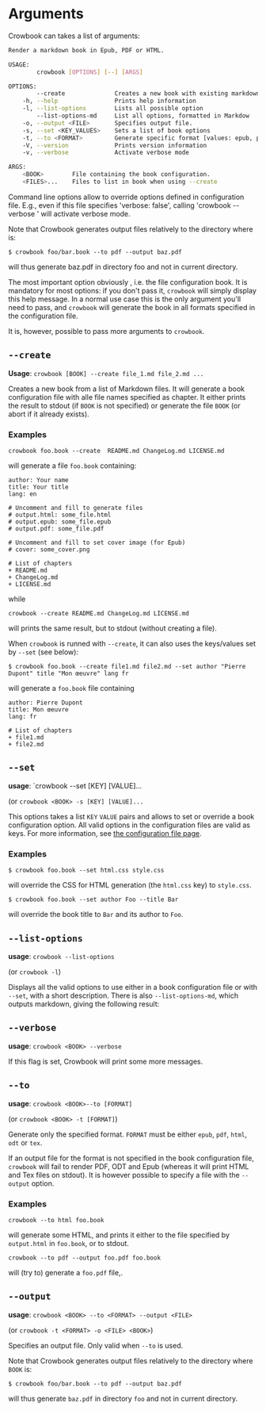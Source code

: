Arguments 
=========

Crowbook can takes a list of arguments:

```bash
Render a markdown book in Epub, PDF or HTML.

USAGE:
        crowbook [OPTIONS] [--] [ARGS]

OPTIONS:
        --create              Creates a new book with existing markdown files.
    -h, --help                Prints help information
    -l, --list-options        Lists all possible option
        --list-options-md     List all options, formatted in Markdow
    -o, --output <FILE>       Specifies output file.
    -s, --set <KEY_VALUES>    Sets a list of book options
    -t, --to <FORMAT>         Generate specific format [values: epub, pdf, html, tex, odt]
    -V, --version             Prints version information
    -v, --verbose             Activate verbose mode

ARGS:
    <BOOK>        File containing the book configuration.
    <FILES>...    Files to list in book when using --create
```

Command line options allow to override options defined in <BOOK> configuration file. 
E.g., even if this file specifies 'verbose: false', calling 'crowbook --verbose <BOOK>' 
will activate verbose mode.

Note that Crowbook generates output files relatively to the directory
where <BOOK> is:
```
$ crowbook foo/bar.book --to pdf --output baz.pdf
```
will thus generate baz.pdf in directory foo and not in current directory.

The most important option obviously <BOOK>, i.e. the file
configuration book. It is mandatory for most options: if you don't
pass it, `crowbook` 
will simply display this help message. In a normal use case this is
the only argument you'll need to pass, and `crowbook` will generate
the book in all formats specified in the configuration file.

It is, however, possible to pass more arguments to `crowbook`.

`--create`
---------

**Usage**: `crowbook [BOOK] --create file_1.md file_2.md ...`

Creates a new book from a list of Markdown files. It will generate a
book configuration file with alle file names specified as
chapter. It either prints the result to stdout (if `BOOK` is not
specified) or generate the file `BOOK` (or abort if it already
exists). 

### Examples ###

```
crowbook foo.book --create  README.md ChangeLog.md LICENSE.md
```

will generate a file `foo.book` containing:

```
author: Your name
title: Your title
lang: en

# Uncomment and fill to generate files
# output.html: some_file.html
# output.epub: some_file.epub
# output.pdf: some_file.pdf

# Uncomment and fill to set cover image (for Epub)
# cover: some_cover.png

# List of chapters
+ README.md
+ ChangeLog.md
+ LICENSE.md
```

while

```
crowbook --create README.md ChangeLog.md LICENSE.md
```

will prints the same result, but to stdout (without creating a file).

When `crowbook` is runned with `--create`, it can also uses the
keys/values set by `--set` (see below):

```
$ crowbook foo.book --create file1.md file2.md --set author "Pierre
Dupont" title "Mon œeuvre" lang fr
```

will generate a `foo.book` file containing

```
author: Pierre Dupont
title: Mon œeuvre
lang: fr

# List of chapters
+ file1.md
+ file2.md
```

`--set` 
-------

**usage**: `crowbook <BOOK> --set [KEY] [VALUE]...

(or `crowbook <BOOK> -s [KEY] [VALUE]...`

This options takes a list `KEY` `VALUE` pairs and allows to set or
override a book configuration option. All valid options in the
configuration files are valid as keys. For more information, see
[the configuration file page](config.md).

### Examples ###

```
$ crowbook foo.book --set html.css style.css
```

will override the CSS for HTML generation (the `html.css` key) to `style.css`.

```
$ crowbook foo.book --set author Foo --title Bar
```

will override the book title to `Bar` and its author to `Foo`.

`--list-options`
----------------

**usage**: `crowbook --list-options`

(or `crowbook -l`)

Displays all the valid options to use either in a book configuration
file or with `--set`, with a short description. There is also
`--list-options-md`, which outputs markdown, giving the following
result:


`--verbose`
-----------

**usage**: `crowbook <BOOK> --verbose`

If this flag is set, Crowbook will print some more messages.

`--to`
------

**usage**: `crowbook <BOOK>--to [FORMAT]`

(or `crowbook <BOOK> -t [FORMAT]`)

Generate only the specified format. `FORMAT` must be either `epub`,
`pdf`, `html`, `odt` or `tex`.

If an output file for the format is not specified in the book
configuration file, `crowbook` will fail to render PDF, ODT and Epub
(whereas it will print HTML and Tex files on stdout). It is however
possible to specify a file with the `--output` option.

### Examples ###

```
crowbook --to html foo.book
```

will generate some HTML, and prints it either to the file specified by
`output.html` in `foo.book`, or to stdout.

```
crowbook --to pdf --output foo.pdf foo.book
```

will (try to) generate a `foo.pdf` file,.

`--output`
---------

**usage**: `crowbook <BOOK> --to <FORMAT> --output <FILE> `

(or `crowbook -t <FORMAT> -o <FILE> <BOOK>`)

Specifies an output file. Only valid when `--to` is used.

Note that Crowbook generates output files relatively to the directory
where `BOOK` is:
```
$ crowbook foo/bar.book --to pdf --output baz.pdf
```
will thus generate `baz.pdf` in directory `foo` and not in current
directory.
